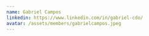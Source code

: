 ```yaml
---
name: Gabriel Campos
linkedin: https://www.linkedin.com/in/gabriel-cdo/
avatar: /assets/members/gabrielcampos.jpeg
---
```



